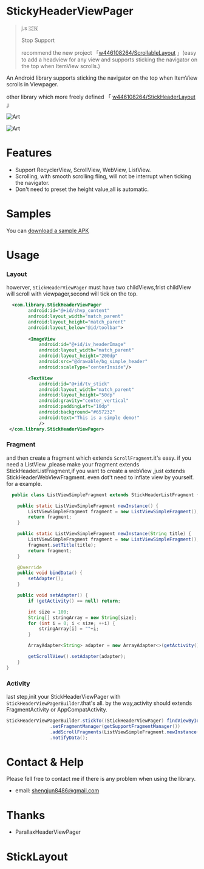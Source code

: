 StickyHeaderViewPager
======================

> j.s 🇨🇳 
> 
> Stop Support 
> 
> recommend the new project 「[w446108264/ScrollableLayout](https://github.com/w446108264/ScrollableLayout) 」(easy to add a headview for any view and supports sticking the navigator on the top when ItemView scrolls.)


An Android library supports sticking the navigator on the top when ItemView scrolls in Viewpager.
 
other library which more freely defined 「 [w446108264/StickHeaderLayout](https://github.com/w446108264/StickHeaderLayout) 」

 
![Art](https://github.com/w446108264/StickyHeaderViewPager/raw/master/output/big.gif)
 
![Art](https://github.com/w446108264/StickyHeaderViewPager/raw/master/output/little.gif)
 

# Features

* Support RecyclerView, ScrollView, WebView, ListView.
* Scrolling, with smooth scrolling fling, will not be interrupt when ticking the navigator.
* Don't need to preset the height value,all is automatic.

# Samples

You can [download a sample APK](https://github.com/w446108264/StickyHeaderViewPager/raw/master/output/simple.apk) 

  
# Usage
    
### Layout
 
howerver, `StickHeaderViewPager` must have two childViews,frist childView will scroll with viewpager,second will tick on the top.

```xml
  <com.library.StickHeaderViewPager
        android:id="@+id/shvp_content"
        android:layout_width="match_parent"
        android:layout_height="match_parent"
        android:layout_below="@id/toolbar">
        
        <ImageView
            android:id="@+id/iv_headerImage"
            android:layout_width="match_parent"
            android:layout_height="200dp"
            android:src="@drawable/bg_simple_header"
            android:scaleType="centerInside"/>

        <TextView
            android:id="@+id/tv_stick"
            android:layout_width="match_parent"
            android:layout_height="50dp"
            android:gravity="center_vertical"
            android:paddingLeft="10dp"
            android:background="#657232"
            android:text="This is a simple demo!"
            />  
 </com.library.StickHeaderViewPager>
```

### Fragment
 
and then create a fragment which extends `ScrollFragment`.it's easy. if you need a ListView ,please make your fragment extends StickHeaderListFragment,if you want to create a webView ,just extends StickHeaderWebViewFragment. even dot't need to inflate view by yourself. for a example.

```java
  public class ListViewSimpleFragment extends StickHeaderListFragment {

    public static ListViewSimpleFragment newInstance() {
        ListViewSimpleFragment fragment = new ListViewSimpleFragment();
        return fragment;
    }

    public static ListViewSimpleFragment newInstance(String title) {
        ListViewSimpleFragment fragment = new ListViewSimpleFragment();
        fragment.setTitle(title);
        return fragment;
    }

    @Override
    public void bindData() {
        setAdapter();
    }

    public void setAdapter() {
        if (getActivity() == null) return;

        int size = 100;
        String[] stringArray = new String[size];
        for (int i = 0; i < size; ++i) {
            stringArray[i] = ""+i;
        }

        ArrayAdapter<String> adapter = new ArrayAdapter<>(getActivity(), android.R.layout.simple_list_item_1, stringArray);

        getScrollView().setAdapter(adapter);
    }
}
```

### Activity
 
last step,init your StickHeaderViewPager with `StickHeaderViewPagerBuilder`.that's all. by the way,activity should extends FragmentActivity or AppCompatActivity.

```java
StickHeaderViewPagerBuilder.stickTo((StickHeaderViewPager) findViewById(R.id.shvp_content))
                .setFragmentManager(getSupportFragmentManager())
                .addScrollFragments(ListViewSimpleFragment.newInstance("ListView"))
                .notifyData();
```


# Contact & Help

Please fell free to contact me if there is any problem when using the library.

* email: shengjun8486@gmail.com 


# Thanks
* ParallaxHeaderViewPager

# StickLayout
